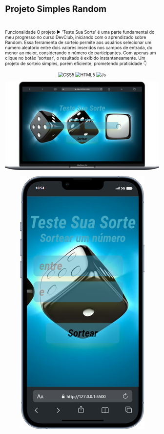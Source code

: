 # Projeto Simples Random
<br>

<p>Funcionalidade
  O projeto ▶️ 'Teste Sua Sorte' é uma parte fundamental do meu progresso no curso DevClub, iniciando com o aprendizado sobre Random. 
  Essa ferramenta de sorteio permite aos usuários selecionar um número aleatório entre dois valores inseridos nos campos de entrada, do menor ao maior, considerando o número de participantes. 
  Com apenas um clique no botão 'sortear', o resultado é exibido instantaneamente. Um projeto de sorteio simples, porém eficiente, prometendo praticidade 👇
                                     
 <p/>

<p align="center">
  <img alt="CSS5" height="30" width="40" src="https://img.shields.io/badge/CSS3-1572B6?style=for-the-badge&logo=css3&logoColor=white">
  <img alt="HTML5" height="30" width="40" src="https://img.shields.io/badge/HTML5-E34F26?style=for-the-badge&logo=html5&logoColor=white">
  <img alt="Js" height="30" width="40" src="https://img.shields.io/badge/JavaScript-F7DF1E?style=for-the-badge&logo=javascript&logoColor=black">
</p>

<p align="center">
  <img src="https://github.com/Andradepadilhadev/Projeto-Random/blob/main/assets/macbooke.png?raw=true">
  <br>
  <br>
  <img src="https://github.com/Andradepadilhadev/Projeto-Random/blob/main/assets/projeto-Random-sorteador-mobile.png?raw=true">
</p>
